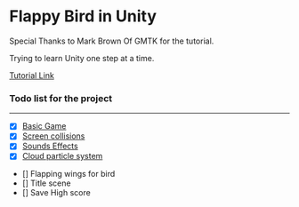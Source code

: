 # Flappy Bird in Unity
Special Thanks to Mark Brown Of GMTK for the tutorial.

Trying to learn Unity one step at a time.

[Tutorial Link](https://www.youtube.com/watch?v=XtQMytORBmM)

### Todo list for the project
---
- [X] [Basic Game](https://github.com/CoderTatva-2006/Flappy-Bird/commit/7bfcb1d9e428ac2030c4decc42f104203c285955)
- [X] [Screen collisions](https://github.com/CoderTatva-2006/Flappy-Bird/commit/092914acdad56abdcf96c068c6d33c371c672adc) 
- [X] [Sounds Effects](https://github.com/CoderTatva-2006/Flappy-Bird/commit/e6588408180945c04eaa2b05a17a38717b7971a5)
- [X] [Cloud particle system](https://github.com/CoderTatva-2006/Flappy-Bird/commit/de2686d81a7e3138de1a0b8e15987de77f28bf95)
- [] Flapping wings for bird
- [] Title scene
- [] Save High score